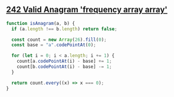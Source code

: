 ## [242 Valid Anagram 'frequency array array'](https://leetcode.com/problems/valid-anagram/)

<!-- notecardId: 1739979338252 -->

```js
function isAnagram(a, b) {
  if (a.length !== b.length) return false;

  const count = new Array(26).fill(0);
  const base = "a".codePointAt(0);

  for (let i = 0; i < a.length; i += 1) {
    count[a.codePointAt(i) - base] += 1;
    count[b.codePointAt(i) - base] -= 1;
  }

  return count.every((x) => x === 0);
}
```
